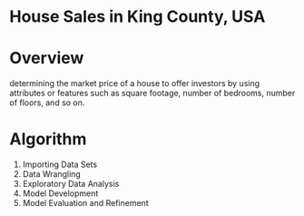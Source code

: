 # House Sales in King County, USA

# Overview
determining the market price of a house to offer investors by using attributes or features such as square footage, number of bedrooms, number of floors, and so on.
# Algorithm
1. Importing Data Sets
2. Data Wrangling
3. Exploratory Data Analysis
4. Model Development
5. Model Evaluation and Refinement
